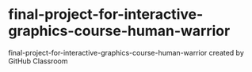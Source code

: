 # final-project-for-interactive-graphics-course-human-warrior
final-project-for-interactive-graphics-course-human-warrior created by GitHub Classroom
